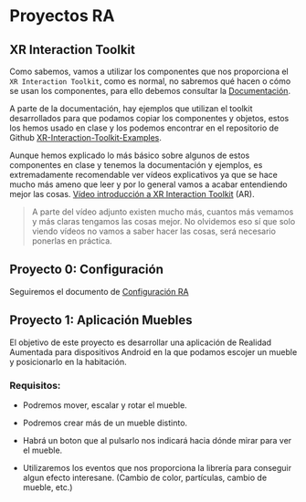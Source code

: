 # Proyectos RA

## XR Interaction Toolkit

Como sabemos, vamos a utilizar los componentes que nos proporciona el `XR Interaction Toolkit`, como es normal, no sabremos qué hacen o cómo se usan los componentes, para ello debemos consultar la [Documentación](https://docs.unity3d.com/Packages/com.unity.xr.interaction.toolkit@0.9/manual/index.html).

A parte de la documentación, hay ejemplos que utilizan el toolkit desarrollados para que podamos copiar los componentes y objetos, estos los hemos usado en clase y los podemos encontrar en el repositorio de Github [XR-Interaction-Toolkit-Examples](https://github.com/Unity-Technologies/XR-Interaction-Toolkit-Examples).

Aunque hemos explicado lo más básico sobre algunos de estos componentes en clase y tenemos la documentación y ejemplos, es extremadamente recomendable ver vídeos explicativos ya que se hace mucho más ameno que leer y por lo general vamos a acabar entendiendo mejor las cosas. [Vídeo introducción a XR Interaction Toolkit](https://www.youtube.com/watch?v=H6d-hagFFNc) (AR).

> A parte del vídeo adjunto existen mucho más, cuantos más vemamos y más claras tengamos las cosas mejor. No olvidemos eso sí que solo viendo vídeos no vamos a saber hacer las cosas, será necesario ponerlas en práctica.

## Proyecto 0: Configuración

Seguiremos el documento de [Configuración RA]()


## Proyecto 1: Aplicación Muebles

El objetivo de este proyecto es desarrollar una aplicación de Realidad Aumentada para dispositivos Android en la que podamos escojer un mueble y posicionarlo en la habitación.

### Requisitos:

* Podremos mover, escalar y rotar el mueble.

* Podremos crear más de un mueble distinto.

* Habrá un boton que al pulsarlo nos indicará hacia dónde mirar para ver el mueble.

* Utilizaremos los eventos que nos proporciona la librería para conseguir algun efecto interesane. (Cambio de color, partículas, cambio de mueble, etc.)